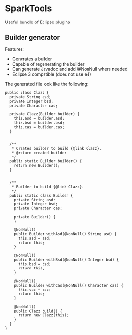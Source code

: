 # SparkTools
Useful bundle of Eclipse plugins

## Builder generator

Features:
  - Generates a builder
  - Capable of regenerating the builder
  - Can generate Javadoc and add @NonNull where needed
  - Eclipse 3 compatible (does not use e4)

The generated file look like the following:

    public class Clazz {
      private String asd;
      private Integer bsd;
      private Character cas;

      private Clazz(Builder builder) {
        this.asd = builder.asd;
        this.bsd = builder.bsd;
        this.cas = builder.cas;
      }

  
      /**
       * Creates builder to build {@link Clazz}.
       * @return created builder
       */
      public static Builder builder() {
        return new Builder();
      }


      /**
       * Builder to build {@link Clazz}.
       */
      public static class Builder {
        private String asd;
        private Integer bsd;
        private Character cas;

        private Builder() {
        }

        @NonNull()
        public Builder withAsd(@NonNull() String asd) {
          this.asd = asd;
          return this;
        }

        @NonNull()
        public Builder withBsd(@NonNull() Integer bsd) {
          this.bsd = bsd;
          return this;
        }

        @NonNull()
        public Builder withCas(@NonNull() Character cas) {
          this.cas = cas;
          return this;
        }

        @NonNull()
        public Clazz build() {
          return new Clazz(this);
        }
      }
    }

